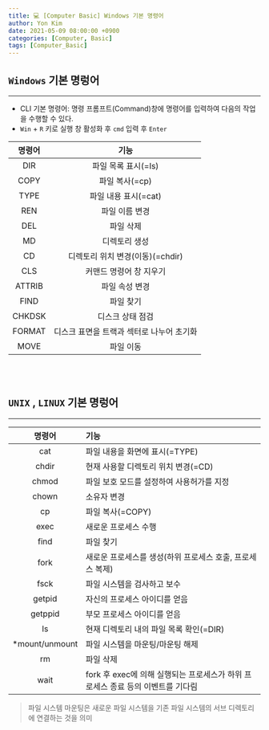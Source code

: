 ```yaml
---
title: 💻 [Computer Basic] Windows 기본 명령어
author: Yon Kim
date: 2021-05-09 08:00:00 +0900
categories: [Computer, Basic]
tags: [Computer_Basic]
---
```


## `Windows` 기본 명렁어
---

- CLI 기본 명령어: 명령 프롬프트(Command)창에 명령어를 입력하여 다음의 작업을 수행할 수 있다.
- `Win` + `R` 키로 실행 창 활성화 후 `cmd` 입력 후 `Enter`

|명령어|기능|
|:---:|:---:|
|DIR|파일 목록 표시(=Is)|
|COPY|파일 복사(=cp)|
|TYPE|파일 내용 표시(=cat)|
|REN|파일 이름 변경|
|DEL|파일 삭제|
|MD|디렉토리 생성|
|CD|디렉토리 위치 변경(이동)(=chdir)|
|CLS|커맨드 명령어 창 지우기|
|ATTRIB|파일 속성 변경|
|FIND|파일 찾기|
|CHKDSK|디스크 상태 점검|
|FORMAT|디스크 표면을 트랙과 섹터로 나누어 초기화|
|MOVE|파일 이동|
<br><br>

## `UNIX` , `LINUX` 기본 명렁어
---

|명령어|기능|
|:---:|:---|
|cat|파일 내용을 화면에 표시(=TYPE)|
|chdir|현재 사용할 디렉토리 위치 변경(=CD)|
|chmod|파일 보호 모드를 설정하여 사용허가를 지정|
|chown|소유자 변경|
|cp|파일 복사(=COPY)|
|exec|새로운 프로세스 수행|
|find|파일 찾기|
|fork|새로운 프로세스를 생성(하위 프로세스 호출, 프로세스 복제)|
|fsck|파일 시스템을 검사하고 보수|
|getpid|자신의 프로세스 아이디를 얻음|
|getppid|부모 프로세스 아이디를 얻음|
|Is|현재 디렉토리 내의 파일 목록 확인(=DIR)|
|*mount/unmount|파일 시스템을 마운팅/마운팅 해제|
|rm|파일 삭제|
|wait|fork 후 exec에 의해 실행되는 프로세스가 하위 프로세스 종료 등의 이벤트를 기다림|

> 파일 시스템 마운팅은 새로운 파일 시스템을 기존 파일 시스템의 서브 디렉토리에 연결하는 것을 의미
